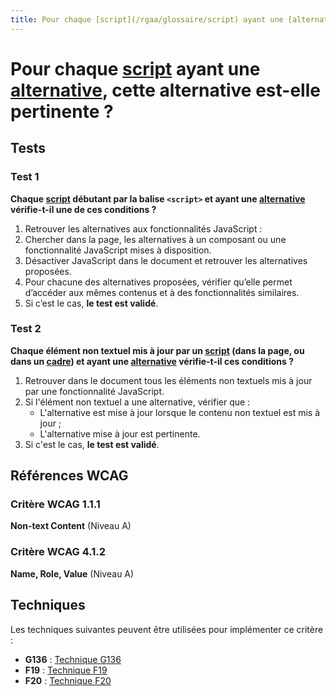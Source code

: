 ```yaml
---
title: Pour chaque [script](/rgaa/glossaire/script) ayant une [alternative](/rgaa/glossaire/alternative-a-script), cette alternative est-elle pertinente ?
---
```


# Pour chaque [script](/rgaa/glossaire/script) ayant une [alternative](/rgaa/glossaire/alternative-a-script), cette alternative est-elle pertinente ?



## Tests

### Test 1

**Chaque [script](/rgaa/glossaire/script) débutant par la balise `<script>` et ayant une [alternative](/rgaa/glossaire/alternative-a-script) vérifie-t-il une de ces conditions ?**

1. Retrouver les alternatives aux fonctionnalités JavaScript :
2. Chercher dans la page, les alternatives à un composant ou une fonctionnalité JavaScript mises à disposition.
3. Désactiver JavaScript dans le document et retrouver les alternatives proposées.
4. Pour chacune des alternatives proposées, vérifier qu’elle permet d’accéder aux mêmes contenus et à des fonctionnalités similaires.
5. Si c’est le cas, **le test est validé**.

### Test 2

**Chaque élément non textuel mis à jour par un [script](/rgaa/glossaire/script) (dans la page, ou dans un [cadre](/rgaa/glossaire/cadre)) et ayant une [alternative](/rgaa/glossaire/alternative-a-script) vérifie-t-il ces conditions ?**

1. Retrouver dans le document tous les éléments non textuels mis à jour par une fonctionnalité JavaScript.
2. Si l'élément non textuel a une alternative, vérifier que :
   - L'alternative est mise à jour lorsque le contenu non textuel est mis à jour ;
   - L'alternative mise à jour est pertinente.
3. Si c'est le cas, **le test est validé**.



## Références WCAG

### Critère WCAG 1.1.1

**Non-text Content** (Niveau A)

### Critère WCAG 4.1.2

**Name, Role, Value** (Niveau A)



## Techniques

Les techniques suivantes peuvent être utilisées pour implémenter ce critère :

- **G136** : [Technique G136](https://www.w3.org/WAI/WCAG21/Techniques/html/G136)
- **F19** : [Technique F19](https://www.w3.org/WAI/WCAG21/Techniques/html/F19)
- **F20** : [Technique F20](https://www.w3.org/WAI/WCAG21/Techniques/html/F20)
